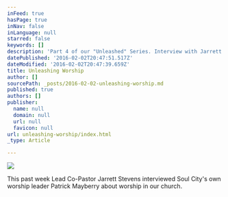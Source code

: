```yaml
---
inFeed: true
hasPage: true
inNav: false
inLanguage: null
starred: false
keywords: []
description: 'Part 4 of our "Unleashed" Series. Interview with Jarrett Stevens and Patrick Mayberry about worship.'
datePublished: '2016-02-02T20:47:51.517Z'
dateModified: '2016-02-02T20:47:39.659Z'
title: Unleashing Worship
author: []
sourcePath: _posts/2016-02-02-unleashing-worship.md
published: true
authors: []
publisher:
  name: null
  domain: null
  url: null
  favicon: null
url: unleashing-worship/index.html
_type: Article

---
```

![](https://the-grid-user-content.s3-us-west-2.amazonaws.com/127749ad-86d8-46c4-a9b4-389020a171a7.jpg)

This past week Lead Co-Pastor Jarrett Stevens interviewed Soul City's own worship leader Patrick Mayberry about worship in our church.